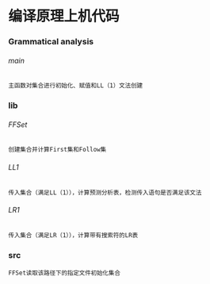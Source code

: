 # 编译原理上机代码
### Grammatical analysis
###### main
    主函数对集合进行初始化、赋值和LL（1）文法创建
### lib
###### FFSet
    创建集合并计算First集和Follow集
###### LL1
    传入集合（满足LL（1）），计算预测分析表，检测传入语句是否满足该文法
###### LR1
    传入集合（满足LR（1）），计算带有搜索符的LR表
### src
    FFSet读取该路径下的指定文件初始化集合